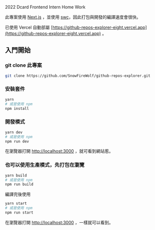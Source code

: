 2022 Dcard Frontend Intern Home Work

此專案使用 [Next.js](https://nextjs.org/) ，並使用 [swc](https://nextjs.org/docs/advanced-features/compiler)，因此打包與開發的編譯速度會很快。

已使用 Vercel 自動部屬 [https://github-repos-explorer-eight.vercel.app](https://github-repos-explorer-eight.vercel.app) 。



## 入門開始

### git clone 此專案
```bash
git clone https://github.com/SnowFireWolf/github-repos-explorer.git
```

### 安裝套件
```bash
yarn
# 或是使用 npm
npm install
```

### 開發模式
```bash
yarn dev
# 或是使用 npm
npm run dev
```

在瀏覽器打開 [http://localhost:3000](http://localhost:3000) ，就可看到網站惹。

### 也可以使用生產模式，先打包在瀏覽
```bash
yarn build
# 或是使用 npm
npm run build
```
編譯完後使用
```bash
yarn start
# 或是使用 npm
npm run start
```

在瀏覽器打開 [http://localhost:3000](http://localhost:3000) ，一樣就可以看到。
